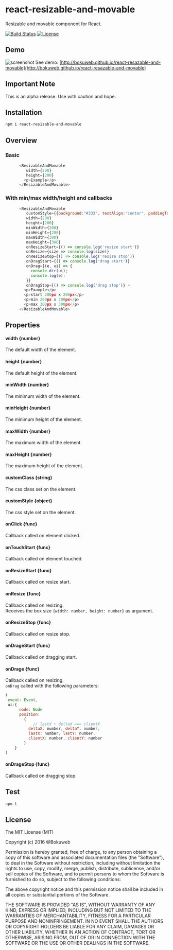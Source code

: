 # react-resizable-and-movable

Resizable and movable component for React.

[![Build Status](https://travis-ci.org/bokuweb/react-resizable-and-movable.svg)](https://travis-ci.org/bokuweb/react-resizable-and-movable)
[![License](http://img.shields.io/npm/l/object.assign.svg)](https://github.com/bokuweb/react-resizable-box#license)

## Demo

![screenshot](https://raw.githubusercontent.com/bokuweb/react-resazable-and-movable/master/screenshot.gif)
See demo: [http://bokuweb.github.io/react-resazable-and-movable](http://bokuweb.github.io/react-resazable-and-movable)

## Important Note

This is an alpha release. Use with caution and hope.

## Installation

```sh
npm i react-resizable-and-movable
```

## Overview

### Basic

``` javascript
      <ResizableAndMovable
         width={200}
         height={200}
        <p>Example</p>
      </ResizableAndMovable>
```

### With min/max width/height and callbacks

``` javascript
      <ResizableAndMovable
         customStyle={{background:"#333", textAlign:"center", paddingTop: '20px'}}
         width={200}
         height={200}
         minWidth={200}
         minHeight={200}
         maxWidth={300}
         maxHeight={300}
         onResizeStart={() => console.log('resize start')}
         onResize={size => console.log(size)}
         onResizeStop={() => console.log('resize stop')}
         onDragStart={() => console.log('drag start')}
         onDrag={(e, ui) => {
           console.dir(ui);
           console.log(e);
         }}
         onDragStop={() => console.log('drag stop')} >
        <p>Example</p>
        <p>start 200px x 200px</p>
        <p>min 200px x 200px</p>
        <p>max 300px x 300px</p>
      </ResizableAndMovable>
```
## Properties

#### width {number}

The default width of the element.   

#### height {number}

The default height of the element.   

#### minWidth {number}

The minimum width of the element.

#### minHeight {number}

The minimum height of the element.

#### maxWidth {number}

The maximum width of the element.

#### maxHeight {number}

The maximum height of the element.

#### customClass {string}

The css class set on the element.

#### customStyle {object}

The css style set on the element.

#### onClick {func}

Callback called on element clicked.

#### onTouchStart {func}

Callback called on element touched.

#### onResizeStart {func}

Callback called on resize start.   

#### onResize {func}

Callback called on resizing.   
Receives the box size `{width: number, height: number}` as argument.

#### onResizeStop {func}

Callback called on resize stop.

#### onDrageStart {func}

Callback called on dragging start.   

#### onDrage {func}

Callback called on resizing.   
`onDrag` called with the following parameters:

``` javascript
(
 event: Event,
 ui:{
      node: Node
      position:
        {
            // lastX + deltaX === clientX
          deltaX: number, deltaY: number,
          lastX: number, lastY: number,
          clientX: number, clientY: number
        }
    }
)
```

#### onDrageStop {func}

Callback called on dragging stop.

## Test

``` sh
npm t
```

## License

The MIT License (MIT)

Copyright (c) 2016 @Bokuweb

Permission is hereby granted, free of charge, to any person obtaining a copy of this software and associated documentation files (the "Software"), to deal in the Software without restriction, including without limitation the rights to use, copy, modify, merge, publish, distribute, sublicense, and/or sell copies of the Software, and to permit persons to whom the Software is furnished to do so, subject to the following conditions:

The above copyright notice and this permission notice shall be included in all copies or substantial portions of the Software.

THE SOFTWARE IS PROVIDED "AS IS", WITHOUT WARRANTY OF ANY KIND, EXPRESS OR IMPLIED, INCLUDING BUT NOT LIMITED TO THE WARRANTIES OF MERCHANTABILITY, FITNESS FOR A PARTICULAR PURPOSE AND NONINFRINGEMENT. IN NO EVENT SHALL THE AUTHORS OR COPYRIGHT HOLDERS BE LIABLE FOR ANY CLAIM, DAMAGES OR OTHER LIABILITY, WHETHER IN AN ACTION OF CONTRACT, TORT OR OTHERWISE, ARISING FROM, OUT OF OR IN CONNECTION WITH THE SOFTWARE OR THE USE OR OTHER DEALINGS IN THE SOFTWARE.
